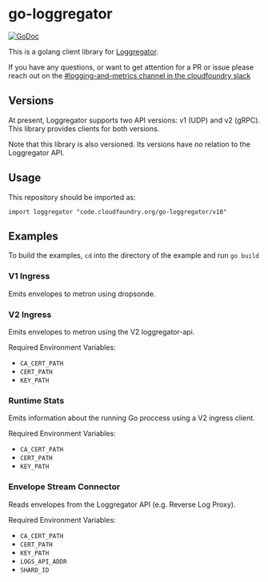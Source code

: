 # go-loggregator
[![GoDoc][go-doc-badge]][go-doc]

This is a golang client library for [Loggregator][loggregator].

If you have any questions, or want to get attention for a PR or issue please reach out on the [#logging-and-metrics channel in the cloudfoundry slack](https://cloudfoundry.slack.com/archives/CUW93AF3M)

## Versions

At present, Loggregator supports two API versions: v1 (UDP) and v2 (gRPC).
This library provides clients for both versions.

Note that this library is also versioned. Its versions have *no* relation to
the Loggregator API.

## Usage

This repository should be imported as:

`import loggregator "code.cloudfoundry.org/go-loggregator/v10"`

## Examples

To build the examples, `cd` into the directory of the example and run `go build`

### V1 Ingress

Emits envelopes to metron using dropsonde.

### V2 Ingress

Emits envelopes to metron using the V2 loggregator-api.

Required Environment Variables:

* `CA_CERT_PATH`
* `CERT_PATH`
* `KEY_PATH`

### Runtime Stats

Emits information about the running Go proccess using a V2 ingress client.

Required Environment Variables:

* `CA_CERT_PATH`
* `CERT_PATH`
* `KEY_PATH`

### Envelope Stream Connector

Reads envelopes from the Loggregator API (e.g. Reverse Log Proxy).

Required Environment Variables:

* `CA_CERT_PATH`
* `CERT_PATH`
* `KEY_PATH`
* `LOGS_API_ADDR`
* `SHARD_ID`

[loggregator]:              https://github.com/cloudfoundry/loggregator-release
[go-doc-badge]:             https://godoc.org/code.cloudfoundry.org/go-loggregator?status.svg
[go-doc]:                   https://godoc.org/code.cloudfoundry.org/go-loggregator
